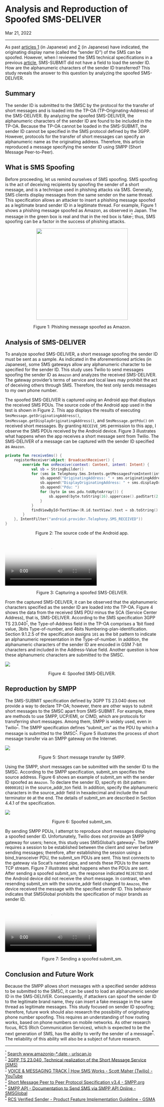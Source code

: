 # Analysis and Reproduction of Spoofed SMS-DELIVER

<p class="modest" align="left">Mar 21, 2022</p>

---

As past [articles 1](/2019/sms_spoofing.md) (in Japanese) and [2](/2019/sms_spoofing_2.md) (in Japanese) have indicated, the originating display name (called the “sender ID”) of the SMS can be spoofed. However, when I reviewed the SMS technical specifications in a previous [article](/2022/transmission_and_detection_of_silent_sms_in_android.md), SMS-SUBMIT did not have a field to load the sender ID. How are the alphanumeric characters of the sender ID transferred? This study reveals the answer to this question by analyzing the spoofed SMS-DELIVER.

## Summary

The sender ID is submitted to the SMSC by the protocol for the transfer of short messages and is loaded into the TP-OA (TP-Originating-Address) of the SMS-DELIVER. By analyzing the spoofed SMS-DELIVER, the alphanumeric characters of the sender ID are found to be included in the TP-OA. Because the TP-OA cannot be loaded in the SMS-SUBMIT, the sender ID cannot be specified in the SMS protocol defined by the 3GPP. However, protocols for the transfer of short messages can specify an alphanumeric name as the originating address. Therefore, this article reproduced a message specifying the sender ID using SMPP (Short Message Peer-to-Peer).

## What is SMS Spoofing

Before proceeding, let us remind ourselves of SMS spoofing. SMS spoofing is the act of deceiving recipients by spoofing the sender of a short message, and is a technique used in phishing attacks via SMS. Generally, SMS clients display messages from the same sender on the same thread. This specification allows an attacker to insert a phishing message spoofed as a legitimate brand sender ID in a legitimate thread. For example, Figure 1 shows a phishing message spoofed as Amazon, as observed in Japan. The message in the green box is real and that in the red box is fake<sup id="f1">[¹](#fn1)</sup>; thus, SMS spoofing can be a factor in the success of phishing attacks.

<p align="center"><img src="/assets/2022/analysis_and_reproduction_of_spoofed_sms-deliver/24_figure1.png" width="300px" /></p>
<p class="modest" align="center">Figure 1: Phishing message spoofed as Amazon.</p>

## Analysis of SMS-DELIVER

To analyze spoofed SMS-DELIVER, a short message spoofing the sender ID must be sent as a sample. As indicated in the aforementioned articles (in Japanese), some SMS gateways allow any alphanumeric character to be specified for the sender ID. This study uses Twilio to send messages spoofing the sender ID as `Amazon` and analyzes the received SMS-DELIVER. The gateway provider’s terms of service and local laws may prohibit the act of deceiving others through SMS. Therefore, the test only sends messages to my own phone number.

The spoofed SMS-DELIVER is captured using an Android app that displays the received SMS PDUs. The source code of the Android app used in the test is shown in Figure 2. This app displays the results of executing `SmsMessage.getOriginatingAddress()`, `SmsMessage.getDisplayOriginatingAddress()`, and `SmsMessage.getPdu()` on received short messages. By granting `RECEIVE_SMS` permission to this app, I observe the SMS PDUs received by the Android device. Figure 3 illustrates what happens when the app receives a short message sent from Twilio. The SMS-DELIVER of a message can be captured with the sender ID specified as `Amazon`.

```kotlin
private fun receiveSms() {
    registerReceiver(object: BroadcastReceiver() {
        override fun onReceive(context: Context, intent: Intent) {
            val sb = StringBuilder()
            for (sms in Telephony.Sms.Intents.getMessagesFromIntent(intent)) {
                sb.append("OriginatingAddress: " + sms.originatingAddress + "\n")
                sb.append("DisplayOriginatingAddress: " + sms.displayOriginatingAddress + "\n")
                sb.append("Pdu: ")
                for (byte in sms.pdu.toUByteArray()) {
                    sb.append(byte.toString(16).uppercase().padStart(2, '0'))
                }
            }
            findViewById<TextView>(R.id.textView).text = sb.toString()
        }
    }, IntentFilter("android.provider.Telephony.SMS_RECEIVED"))
}
```
<p class="modest" align="center">Figure 2: The source code of the Android app.</p>

<video controls poster="/assets/2022/analysis_and_reproduction_of_spoofed_sms-deliver/24_figure3.png" src="/assets/2022/analysis_and_reproduction_of_spoofed_sms-deliver/24_figure3.mp4" type="video/mp4"></video>
<p class="modest" align="center">Figure 3: Capturing a spoofed SMS-DELIVER.</p>

From the captured SMS-DELIVER, it can be observed that the alphanumeric characters specified as the sender ID are loaded into the TP-OA. Figure 4 shows the data from the received SMS PDU minus the SCA (Service Center Address), that is, SMS-DELIVER. According to the SMS specification 3GPP TS 23.040<sup id="f2">[²](#fn2)</sup>, the Type-of-Address field in the TP-OA comprises a 1bit fixed value, 3bits Type-of-number, and 4bits Numbering-plan-identification. Section 9.1.2.5 of the specification assigns `101` as the bit pattern to indicate an alphanumeric representation in the Type-of-number. In addition, the alphanumeric characters of the sender ID are encoded in GSM 7-bit characters and included in the Address-Value field. Another question is how these alphanumeric characters are submitted to the SMSC.

<img src="/assets/2022/analysis_and_reproduction_of_spoofed_sms-deliver/24_figure4.png" />
<p class="modest" align="center">Figure 4: Spoofed SMS-DELIVER.</p>

## Reproduction by SMPP

The SMS-SUBMIT specification defined by 3GPP TS 23.040 does not provide a way to declare TP-OA; however, there are other ways to submit short messages to the SMSC apart from SMS-SUBMIT. For example, there are methods to use SMPP, UCP/EMI, or CIMD, which are protocols for transferring short messages. Among them, SMPP is widely used, even in Twilio<sup id="f3">[³](#fn3)</sup>. The SMPP specification defines “submit_sm” as the PDU by which a message is submitted to the SMSC<sup id="f4">[⁴](#fn4)</sup>. Figure 5 illustrates the process of short message transfer via an SMPP gateway on the Internet.

<img src="/assets/2022/analysis_and_reproduction_of_spoofed_sms-deliver/24_figure5.png" />
<p class="modest" align="center">Figure 5: Short message transfer by SMPP.</p>

Using the SMPP, short messages can be submitted with the sender ID to the SMSC. According to the SMPP specification, submit_sm specifies the source address. Figure 6 shows an example of submit_sm with the sender ID spoofed as `Amazon`. To declare the sender ID, specify `05` (bit pattern: `00000101`) in the source_addr_ton field. In addition, specify the alphanumeric characters in the source_addr field in hexadecimal and include the null terminator `00` at the end. The details of submit_sm are described in Section 4.4.1 of the specification.

<img src="/assets/2022/analysis_and_reproduction_of_spoofed_sms-deliver/24_figure6.png" />
<p class="modest" align="center">Figure 6: Spoofed submit_sm.</p>

By sending SMPP PDUs, I attempt to reproduce short messages displaying a spoofed sender ID. Unfortunately, Twilio does not provide an SMPP gateway for users; hence, this study uses SMSGlobal’s gateway<sup id="f5">[⁵](#fn5)</sup>. The SMPP requires a session to be established between the client and server before sending messages; therefore, after establishing the session using a bind_transceiver PDU, the submit_sm PDUs are sent. This test connects to the gateway via Socat’s named pipe, and sends these PDUs to the same TCP stream. Figure 7 illustrates what happens when the PDUs are sent. After sending a spoofed submit_sm, the response indicated `REJECTED` and the Android device did not receive the short message. In contrast, when resending submit_sm with the source_addr field changed to `Amazoo`, the device received the message with the specified sender ID. This behavior indicates that SMSGlobal prohibits the specification of major brands as sender ID.

<video controls poster="/assets/2022/analysis_and_reproduction_of_spoofed_sms-deliver/24_figure7.png" src="/assets/2022/analysis_and_reproduction_of_spoofed_sms-deliver/24_figure7.mp4" type="video/mp4"></video>
<p class="modest" align="center">Figure 7: Sending a spoofed submit_sm.</p>

## Conclusion and Future Work

Because the SMPP allows short messages with a specified sender address to be submitted to the SMSC, it can be used to load an alphanumeric sender ID in the SMS-DELIVER. Consequently, if attackers can spoof the sender ID to the legitimate brand name, they can insert a fake message in the same thread as legitimate messages. This study focused on sender ID spoofing; therefore, future work should also research the possibility of originating phone number spoofing. This requires an understanding of how routing works, based on phone numbers on mobile networks. As other research focus, RCS (Rich Communication Services), which is expected to be the next generation of SMS, has the ability to verify the sender of a message<sup id="f6">[⁶](#fn6)</sup>. The reliability of this ability will also be a subject of future research.

---

<sup id="fn1">[¹](#f1)</sup> [Search www.amazonjp-*.date - urlscan.io](https://urlscan.io/search/#www.amazonjp-*.date)  
<sup id="fn2">[²](#f2)</sup> [3GPP TS 23.040, Technical realization of the Short Message Service (SMS)](https://www.3gpp.org/DynaReport/23040.htm)  
<sup id="fn3">[³](#f3)</sup> [VOICE & MESSAGING TRACK | How SMS Works - Scott Maher (Twilio) - YouTube](https://www.youtube.com/watch?v=d5e3FSy3YLQ#t=37)  
<sup id="fn4">[⁴](#f4)</sup> [Short Message Peer to Peer Protocol Specification v3.4 - SMPP.org](https://smpp.org/SMPP_v3_4_Issue1_2.pdf)  
<sup id="fn5">[⁵](#f5)</sup> [SMPP API - Documentation to Send SMS via SMPP API Online - SMSGlobal](https://www.smsglobal.com/smpp-api/)  
<sup id="fn6">[⁶](#f6)</sup> [RCS Verified Sender - Product Feature Implementation Guideline - GSMA](https://www.gsma.com/futurenetworks/wp-content/uploads/2019/03/927_GSMA-RCS-Verified-Sender-report-v5.pdf)
